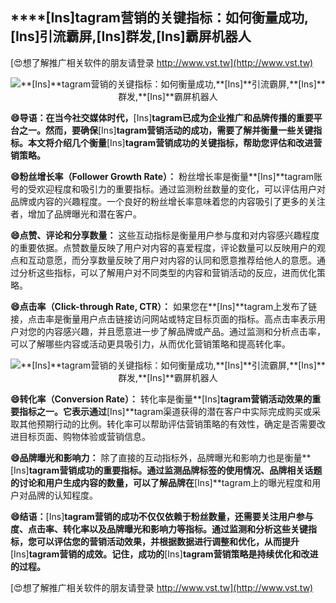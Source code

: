 ## ****[Ins]**tagram营销的关键指标：如何衡量成功,**[Ins]**引流霸屏,**[Ins]**群发,**[Ins]**霸屏机器人**

[😍想了解推广相关软件的朋友请登录 http://www.vst.tw](http://www.vst.tw)

 <center><img src="https://vst.tw/MP4/tuiguang/png/6.png" alt="**[Ins]**tagram营销的关键指标：如何衡量成功,**[Ins]**引流霸屏,**[Ins]**群发,**[Ins]**霸屏机器人"></center>

**😄导语：在当今社交媒体时代，**[Ins]**tagram已成为企业推广和品牌传播的重要平台之一。然而，要确保**[Ins]**tagram营销活动的成功，需要了解并衡量一些关键指标。本文将介绍几个衡量**[Ins]**tagram营销成功的关键指标，帮助您评估和改进营销策略。**

**😄粉丝增长率（Follower Growth Rate）：**
粉丝增长率是衡量**[Ins]**tagram账号的受欢迎程度和吸引力的重要指标。通过监测粉丝数量的变化，可以评估用户对品牌或内容的兴趣程度。一个良好的粉丝增长率意味着您的内容吸引了更多的关注者，增加了品牌曝光和潜在客户。

**😄点赞、评论和分享数量：**
这些互动指标是衡量用户参与度和对内容感兴趣程度的重要依据。点赞数量反映了用户对内容的喜爱程度，评论数量可以反映用户的观点和互动意愿，而分享数量反映了用户对内容的认同和愿意推荐给他人的意愿。通过分析这些指标，可以了解用户对不同类型的内容和营销活动的反应，进而优化策略。

**😄点击率（Click-through Rate, CTR）：**
如果您在**[Ins]**tagram上发布了链接，点击率是衡量用户点击链接访问网站或特定目标页面的指标。高点击率表示用户对您的内容感兴趣，并且愿意进一步了解品牌或产品。通过监测和分析点击率，可以了解哪些内容或活动更具吸引力，从而优化营销策略和提高转化率。

 <center><img src="https://vst.tw/MP4/tuiguang/png/1.png" alt="**[Ins]**tagram营销的关键指标：如何衡量成功,**[Ins]**引流霸屏,**[Ins]**群发,**[Ins]**霸屏机器人"></center>

**😄转化率（Conversion Rate）：**
转化率是衡量**[Ins]**tagram营销活动效果的重要指标之一。它表示通过**[Ins]**tagram渠道获得的潜在客户中实际完成购买或采取其他预期行动的比例。转化率可以帮助评估营销策略的有效性，确定是否需要改进目标页面、购物体验或营销信息。

**😄品牌曝光和影响力：**
除了直接的互动指标外，品牌曝光和影响力也是衡量**[Ins]**tagram营销成功的重要指标。通过监测品牌标签的使用情况、品牌相关话题的讨论和用户生成内容的数量，可以了解品牌在**[Ins]**tagram上的曝光程度和用户对品牌的认知程度。

**😄结语：**[Ins]**tagram营销的成功不仅仅依赖于粉丝数量，还需要关注用户参与度、点击率、转化率以及品牌曝光和影响力等指标。通过监测和分析这些关键指标，您可以评估您的营销活动效果，并根据数据进行调整和优化，从而提升**[Ins]**tagram营销的成效。记住，成功的**[Ins]**tagram营销策略是持续优化和改进的过程。**

[😍想了解推广相关软件的朋友请登录 http://www.vst.tw](http://www.vst.tw)



